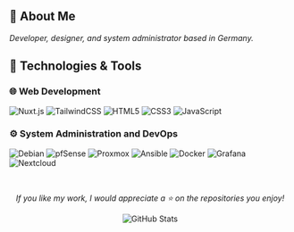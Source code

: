 ## 🌟 About Me
*Developer, designer, and system administrator based in Germany.*

## 💫 Technologies & Tools
### 🌐 Web Development
![Nuxt.js](https://img.shields.io/badge/Nuxt.js-35495E?style=for-the-badge&logo=nuxt.js&logoColor=81C784)
![TailwindCSS](https://img.shields.io/badge/Tailwind_CSS-35495E?style=for-the-badge&logo=tailwind-css&logoColor=81C784)
![HTML5](https://img.shields.io/badge/HTML5-35495E?style=for-the-badge&logo=html5&logoColor=81C784)
![CSS3](https://img.shields.io/badge/CSS3-35495E?style=for-the-badge&logo=css3&logoColor=81C784)
![JavaScript](https://img.shields.io/badge/JavaScript-35495E?style=for-the-badge&logo=javascript&logoColor=81C784)

### ⚙️ System Administration and DevOps
![Debian](https://img.shields.io/badge/Debian-35495E?style=for-the-badge&logo=debian&logoColor=81C784)
![pfSense](https://img.shields.io/badge/pfSense-35495E?style=for-the-badge&logoColor=81C784)
![Proxmox](https://img.shields.io/badge/Proxmox-35495E?style=for-the-badge&logo=proxmox&logoColor=81C784)
![Ansible](https://img.shields.io/badge/Ansible-35495E?style=for-the-badge&logo=ansible&logoColor=81C784)
![Docker](https://img.shields.io/badge/Docker-35495E?style=for-the-badge&logo=docker&logoColor=81C784)
![Grafana](https://img.shields.io/badge/Grafana-35495E?style=for-the-badge&logo=grafana&logoColor=81C784)
![Nextcloud](https://img.shields.io/badge/Nextcloud-35495E?style=for-the-badge&logo=nextcloud&logoColor=81C784)

<br/>

<div align="center">

*If you like my work, I would appreciate a ⭐ on the repositories you enjoy!*

  <img src="https://github-readme-stats.vercel.app/api?username=L50N&include_all_commits=true&count_private=true&show_icons=true&line_height=20&title_color=81C784&icon_color=81C784&text_color=81C784&bg_color=35495E" alt="GitHub Stats"/>

</div>
